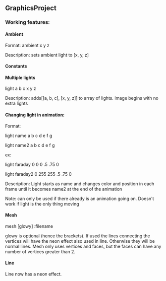 ## GraphicsProject

### Working features:

#### Ambient
Format: ambient x y z

Description: sets ambient light to [x, y, z]

#### Constants

#### Multiple lights
light a b c x y z 
 
Description: adds[[a, b, c], [x, y, z]] to array of lights. Image begins with no extra lights

#### Changing light in animation:
Format:

light name a b c d e f g

light name2 a b c d e f g

ex:

light faraday 0 0 0 .5 .75 0

light faraday2 0 255 255 .5 .75 0

Description: Light starts as name and changes color and position in each frame until it becomes name2 at the end of the animation

Note: can only be used if there already is an animation going on. Doesn't work if light is the only thing moving

#### Mesh
mesh [glowy] :filename

glowy is optional (hence the brackets). If used the lines connecting the vertices will have the neon effect also used in line. Otherwise they will be normal lines. Mesh only uses vertices and faces, but the faces can have any number of vertices greater than 2.

#### Line
Line now has a neon effect.

